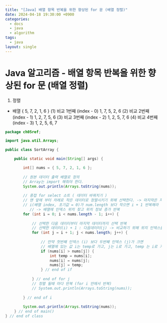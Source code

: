 ```yaml
---
title: "[Java] 배열 항목 반복을 위한 향상된 for 문 (배열 정렬)"
date: 2024-04-18 19:30:00 +0900
categories:
  - docs
  - java
  - algorithm
tags:
  - java
layout: single
---
```


# Java 알고리즘 - 배열 항목 반복을 위한 향상된 for 문 (배열 정렬)
1. 정렬
- 배열
	{ 5, 7, 2, 1, 6 }
	(1) 비교 1번째 (index - 0)
		1, 7, 5, 2, 6
	(2) 비교 2번째 (index - 1)
		1, 2, 7, 5, 6
	(3) 비교 3번째 (index - 2)
		1, 2, 5, 7, 6
	(4) 비교 4번째 (index - 3)
		1, 2, 5, 6, 7

```java
package ch05ref;

import java.util.Arrays;

public class SortArray {

	public static void main(String[] args) {

		int[] nums = { 5, 7, 2, 1, 6 };
		
		// 원본 데이터 출력 배열로 정의
		// Array는 import 해줘야 한다.
		System.out.println(Arrays.toString(nums));
		
		// 중첩 for select 소트 ( 데이터 바꿔치기 )
		// 맨 앞에 부터 차례로 작은 데이터로 정렬시키기 위해 선택한다. -> 마지막은 자동 정렬
		// i(배열 index, 초기값 = 0)가 num.length 보다 작으면 i + 1 반복해라 
		   // -> 배열에 인덱스 위치 찾고 위치 정보 증가 반복
		for (int i = 0; i < nums.length - 1; i++) {
			
			// 선택한 다음 데이터부터 마지막 데이터까지 선택 반복
			// 선택한 데이터(i) + 1 : 다음데이터(j) -> 비교하기 위해 위치 인덱스를 선택한다.
			for (int j = i + 1; j < nums.length; j++) {
				
				// 만약 첫번째 인덱스 (i) 보다 두번째 인덱스 (j)가 크면
				// 배열에 있는 값 i는 temp로 가고, j는 i로 가고, temp 는 i로 가라.
				if (nums[i] > nums[j]) {
					int temp = nums[i];
					nums[i] = nums[j];
					nums[j] = temp;
				} // end of if
			
			} // end of for j
			// 정렬 될때 마다 반복 (for i 안에서 반복)
			// System.out.println(Arrays.toString(nums));
			
		} // end of i
		
		System.out.println(Arrays.toString(nums));
	} // end of main()
} // end of class
```
